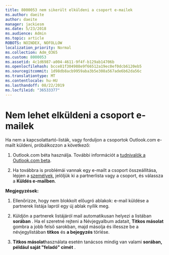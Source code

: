 ```yaml
---
title: 8000053 nem sikerült elküldeni a csoport e-mailek
ms.author: daeite
author: daeite
manager: jackiesm
ms.date: 5/23/2018
ms.audience: Admin
ms.topic: article
ROBOTS: NOINDEX, NOFOLLOW
localization_priority: Normal
ms.collection: Adm_O365
ms.custom: 8000053
ms.assetid: 4c1d6987-a004-4611-9f4f-b129ab14706b
ms.openlocfilehash: bcce81f304988e9f66512a19ec0ef0dcb6120eb5
ms.sourcegitcommit: 1d98db8acb9959aba3b5e308a567ade6b62da56c
ms.translationtype: MT
ms.contentlocale: hu-HU
ms.lasthandoff: 08/22/2019
ms.locfileid: "36533377"
---
```

# <a name="unable-to-send-group-emails"></a>Nem lehet elküldeni a csoport e-mailek

Ha nem a kapcsolattartó-listák, vagy forduljon a csoportok Outlook.com e-mailt küldeni, próbálkozzon a következő:
  
1. Outlook.com béta használja. További információt a [tudnivalók a Outlook.com beta](https://support.office.com/article/e2261c7f-d413-4084-8f22-21282f42d8cf).
    
2. Ha továbbra is problémái vannak egy e-mailt a csoport összeállítása, lépjen a [személyek](https://outlook.live.com/people/), jelöljük ki a partnerlista vagy a csoport, és válassza a **Küldés e-mailben**.
    
 **Megjegyzések:**
  
1. Ellenőrizze, hogy nem blokkolt előugró ablakok: e-mail küldése a partnerek listája lapról egy új ablak nyílik meg.
    
2. Küldjön a partnerek listájáról mail automatikusan helyezi a listában **sorában** . Ha el szeretné rejteni a Névjegyalbum adatait, **Titkos másolat** gombra a jobb felső sarokban, majd másolja és illessze be a névjegylistában **titkos** és **a bejegyzés** törlése. 
    
3. **Titkos másolat**használata esetén tanácsos mindig van valami **sorában, például saját "feladó" címét** . 
    

